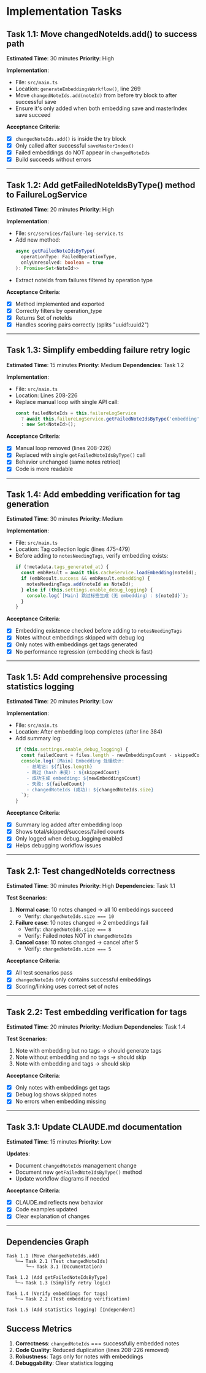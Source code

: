 # Implementation Tasks

## Task 1.1: Move changedNoteIds.add() to success path
**Estimated Time**: 30 minutes
**Priority**: High

**Implementation**:
- File: `src/main.ts`
- Location: `generateEmbeddingsWorkflow()`, line 269
- Move `changedNoteIds.add(noteId)` from before try block to after successful save
- Ensure it's only added when both embedding save and masterIndex save succeed

**Acceptance Criteria**:
- [x] `changedNoteIds.add()` is inside the try block
- [x] Only called after successful `saveMasterIndex()`
- [x] Failed embeddings do NOT appear in `changedNoteIds`
- [x] Build succeeds without errors

---

## Task 1.2: Add getFailedNoteIdsByType() method to FailureLogService
**Estimated Time**: 20 minutes
**Priority**: High

**Implementation**:
- File: `src/services/failure-log-service.ts`
- Add new method:
  ```typescript
  async getFailedNoteIdsByType(
    operationType: FailedOperationType,
    onlyUnresolved: boolean = true
  ): Promise<Set<NoteId>>
  ```
- Extract noteIds from failures filtered by operation type

**Acceptance Criteria**:
- [x] Method implemented and exported
- [x] Correctly filters by operation_type
- [x] Returns Set of noteIds
- [x] Handles scoring pairs correctly (splits "uuid1:uuid2")

---

## Task 1.3: Simplify embedding failure retry logic
**Estimated Time**: 15 minutes
**Priority**: Medium
**Dependencies**: Task 1.2

**Implementation**:
- File: `src/main.ts`
- Location: Lines 208-226
- Replace manual loop with single API call:
  ```typescript
  const failedNoteIds = this.failureLogService
    ? await this.failureLogService.getFailedNoteIdsByType('embedding')
    : new Set<NoteId>();
  ```

**Acceptance Criteria**:
- [x] Manual loop removed (lines 208-226)
- [x] Replaced with single `getFailedNoteIdsByType()` call
- [x] Behavior unchanged (same notes retried)
- [x] Code is more readable

---

## Task 1.4: Add embedding verification for tag generation
**Estimated Time**: 30 minutes
**Priority**: Medium

**Implementation**:
- File: `src/main.ts`
- Location: Tag collection logic (lines 475-479)
- Before adding to `notesNeedingTags`, verify embedding exists:
  ```typescript
  if (!metadata.tags_generated_at) {
    const embResult = await this.cacheService.loadEmbedding(noteId);
    if (embResult.success && embResult.embedding) {
      notesNeedingTags.add(noteId as NoteId);
    } else if (this.settings.enable_debug_logging) {
      console.log(`[Main] 跳过标签生成（无 embedding）: ${noteId}`);
    }
  }
  ```

**Acceptance Criteria**:
- [x] Embedding existence checked before adding to `notesNeedingTags`
- [x] Notes without embeddings skipped with debug log
- [x] Only notes with embeddings get tags generated
- [x] No performance regression (embedding check is fast)

---

## Task 1.5: Add comprehensive processing statistics logging
**Estimated Time**: 20 minutes
**Priority**: Low

**Implementation**:
- File: `src/main.ts`
- Location: After embedding loop completes (after line 384)
- Add summary log:
  ```typescript
  if (this.settings.enable_debug_logging) {
    const failedCount = files.length - newEmbeddingsCount - skippedCount;
    console.log(`[Main] Embedding 处理统计:
      - 总笔记: ${files.length}
      - 跳过（hash 未变）: ${skippedCount}
      - 成功生成 embedding: ${newEmbeddingsCount}
      - 失败: ${failedCount}
      - changedNoteIds (成功): ${changedNoteIds.size}
    `);
  }
  ```

**Acceptance Criteria**:
- [x] Summary log added after embedding loop
- [x] Shows total/skipped/success/failed counts
- [x] Only logged when debug_logging enabled
- [x] Helps debugging workflow issues

---

## Task 2.1: Test changedNoteIds correctness
**Estimated Time**: 30 minutes
**Priority**: High
**Dependencies**: Task 1.1

**Test Scenarios**:
1. **Normal case**: 10 notes changed → all 10 embeddings succeed
   - Verify: `changedNoteIds.size === 10`
2. **Failure case**: 10 notes changed → 2 embeddings fail
   - Verify: `changedNoteIds.size === 8`
   - Verify: Failed notes NOT in `changedNoteIds`
3. **Cancel case**: 10 notes changed → cancel after 5
   - Verify: `changedNoteIds.size === 5`

**Acceptance Criteria**:
- [x] All test scenarios pass
- [x] `changedNoteIds` only contains successful embeddings
- [x] Scoring/linking uses correct set of notes

---

## Task 2.2: Test embedding verification for tags
**Estimated Time**: 20 minutes
**Priority**: Medium
**Dependencies**: Task 1.4

**Test Scenarios**:
1. Note with embedding but no tags → should generate tags
2. Note without embedding and no tags → should skip
3. Note with embedding and tags → should skip

**Acceptance Criteria**:
- [x] Only notes with embeddings get tags
- [x] Debug log shows skipped notes
- [x] No errors when embedding missing

---

## Task 3.1: Update CLAUDE.md documentation
**Estimated Time**: 15 minutes
**Priority**: Low

**Updates**:
- Document `changedNoteIds` management change
- Document new `getFailedNoteIdsByType()` method
- Update workflow diagrams if needed

**Acceptance Criteria**:
- [x] CLAUDE.md reflects new behavior
- [x] Code examples updated
- [x] Clear explanation of changes

---

## Dependencies Graph

```
Task 1.1 (Move changedNoteIds.add)
   └─→ Task 2.1 (Test changedNoteIds)
       └─→ Task 3.1 (Documentation)

Task 1.2 (Add getFailedNoteIdsByType)
   └─→ Task 1.3 (Simplify retry logic)

Task 1.4 (Verify embeddings for tags)
   └─→ Task 2.2 (Test embedding verification)

Task 1.5 (Add statistics logging) [Independent]
```

## Success Metrics

1. **Correctness**: `changedNoteIds` === successfully embedded notes
2. **Code Quality**: Reduced duplication (lines 208-226 removed)
3. **Robustness**: Tags only for notes with embeddings
4. **Debuggability**: Clear statistics logging
